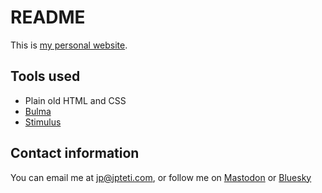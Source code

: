# README

This is [my personal website](https://jpteti.com).

## Tools used

* Plain old HTML and CSS
* [Bulma](https://bulma.io)
* [Stimulus](https://stimulus.hotwired.dev)

## Contact information

You can email me at jp@jpteti.com, or follow me on [Mastodon](https://mastodon.social/@jpteti) or [Bluesky](https://bsky.app/profile/jpteti.com)
